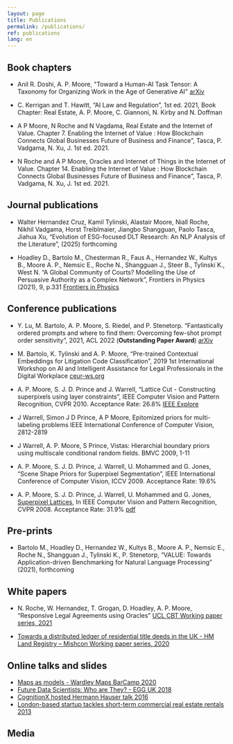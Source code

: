 ```yaml
---
layout: page
title: Publications
permalink: /publications/
ref: publications
lang: en
---
```


## Book chapters 

* Anil R. Doshi, A. P. Moore, "Toward a Human-AI Task Tensor: A Taxonomy for Organizing Work in the Age of Generative AI" [arXiv](https://arxiv.org/abs/2503.15490) 

* C. Kerrigan and T. Hawitt, “AI Law and Regulation”, 1st ed. 2021, Book Chapter: Real Estate, A. P. Moore, C. Giannoni, N. Kirby and N. Doffman

* A P Moore,  N Roche and N Vagdama, Real Estate and the Internet of Value. Chapter 7. Enabling the Internet of Value : How Blockchain Connects Global Businesses Future of Business and Finance”, Tasca, P. Vadgama, N. Xu, J. 1st ed. 2021.

* N Roche and A P Moore, Oracles and Internet of Things in the Internet of Value. Chapter 14. Enabling the Internet of Value : How Blockchain Connects Global Businesses Future of Business and Finance”, Tasca, P. Vadgama, N. Xu, J. 1st ed. 2021.

## Journal publications 

* Walter Hernandez Cruz, Kamil Tylinski, Alastair Moore, Niall Roche,
Nikhil Vadgama, Horst Treiblmaier, Jiangbo Shangguan, Paolo Tasca,
Jiahua Xu,  “Evolution of ESG-focused DLT Research: An NLP Analysis of
the Literature”, (2025) forthcoming

* Hoadley D., Bartolo M., Chesterman R., Faus A., Hernandez W., Kultys B., Moore A. P., Nemsic E., Roche N., Shangguan J., Steer B., Tylinski K., West N. “A Global Community of Courts? Modelling the Use of Persuasive Authority as a Complex Network”, Frontiers in Physics (2021), 9, p.331 [Frontiers in Physics](https://www.frontiersin.org/journals/physics/articles/10.3389/fphy.2021.665719/full)

## Conference publications 

* Y. Lu, M. Bartolo, A. P. Moore, S. Riedel, and P. Stenetorp. “Fantastically ordered prompts and where to find them: Overcoming few-shot prompt order sensitivity”, 2021, ACL 2022 (**Outstanding Paper Award**) [arXiv](https://arxiv.org/abs/2104.08786)

* M. Bartolo, K. Tylinski and A. P. Moore, “Pre-trained Contextual Embeddings for Litigation Code Classification”, 2019 1st International Workshop on AI and Intelligent Assistance for Legal Professionals in the Digital Workplace [ceur-ws.org](https://ceur-ws.org/Vol-2484/paper6.pdf)

* A. P. Moore, S. J. D. Prince and J. Warrell, “Lattice Cut - Constructing superpixels using layer constraints”, IEEE Computer Vision and Pattern Recognition, CVPR 2010. Acceptance Rate: 26.8% [IEEE Explore](https://ieeexplore.ieee.org/document/5539890)

* J Warrell, Simon J D Prince, A P Moore, Epitomized priors for multi-labeling problems 
IEEE International Conference of Computer Vision, 2812-2819

* J Warrell, A. P. Moore, S Prince, Vistas: Hierarchial boundary priors using multiscale conditional random fields. BMVC 2009, 1-11

* A. P. Moore, S. J. D. Prince, J. Warrell, U. Mohammed and G. Jones, “Scene Shape Priors for Superpixel Segmentation”, IEEE International Conference of Computer Vision, ICCV 2009. Acceptance Rate: 19.6% 

* A. P. Moore, S. J. D. Prince, J. Warrell, U. Mohammed and G. Jones, [Superpixel Lattices](https://ieeexplore.ieee.org/abstract/document/4587471), In IEEE Computer Vision and Pattern Recognition, CVPR 2008. Acceptance Rate: 31.9\% [pdf]()


## Pre-prints 

* Bartolo M., Hoadley D., Hernandez W., Kultys B., Moore A. P., Nemsic E., Roche N., Shangguan J., Tylinski K., P. Stenetorp, “VALUE: Towards Application-driven Benchmarking for Natural Language Processing” (2021), forthcoming


## White papers 

* N. Roche, W. Hernandez, T. Grogan, D. Hoadley, A. P. Moore, “Responsive Legal Agreements using Oracles” [UCL CBT Working paper series, 2021](http://blockchain.cs.ucl.ac.uk/wp-content/uploads/2020/07/UCLCBT_DiscussionPaper_Q22020_V2.pdf)

* [Towards a distributed ledger of residential title deeds in the UK - HM Land Registry – Mishcon Working paper series, 2020](https://www.mishcon.com/upload/files/HMLR%20White%20Paper.pdf)

## Online talks and slides 

* [Maps as models - Wardley Maps BarCamp 2020](https://www.youtube.com/watch?v=7-5IGTfiujY)
* [Future Data Scientists: Who are They? - EGG UK 2018](https://videos.dataiku.com/watch/NR8tte6TqskiVrwuvENTLS?)
* [CognitionX hosted Hermann Hauser talk 2016](https://www.youtube.com/watch?v=G3Vh7rY5cik)
* [London-based startup tackles short-term commercial real estate rentals 2013](https://venturebeat.com/2013/03/13/london-based-startup-tackles-short-term-commercial-real-estate-rentals/)

## Media 


